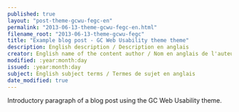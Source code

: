 ```yaml
---
published: true
layout: "post-theme-gcwu-fegc-en"
permalink: "2013-06-13-theme-gcwu-fegc-en.html"
filename_root: "2013-06-13-theme-gcwu-fegc"
title: "Example blog post - GC Web Usability theme theme"
description: English description / Description en anglais
creator: English name of the content author / Nom en anglais de l'auteur du contenu
modified: :year:month:day
issued: :year:month:day
subject: English subject terms / Termes de sujet en anglais
date_modified: true
---
```


Introductory paragraph of a blog post using the GC Web Usability theme.
